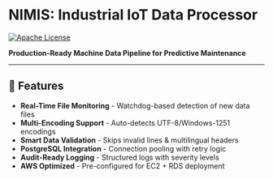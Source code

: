 # NIMIS: Industrial IoT Data Processor  
[![Apache License](https://img.shields.io/badge/License-Apache%202.0-blue.svg)](https://opensource.org/licenses/Apache-2.0)  

**Production-Ready Machine Data Pipeline for Predictive Maintenance**  

---

## 🌟 Features  
- **Real-Time File Monitoring** - Watchdog-based detection of new data files  
- **Multi-Encoding Support** - Auto-detects UTF-8/Windows-1251 encodings  
- **Smart Data Validation** - Skips invalid lines & multilingual headers  
- **PostgreSQL Integration** - Connection pooling with retry logic  
- **Audit-Ready Logging** - Structured logs with severity levels  
- **AWS Optimized** - Pre-configured for EC2 + RDS deployment  




